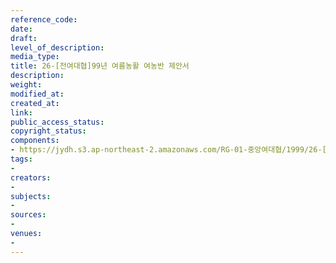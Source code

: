 ```yaml
---
reference_code: 
date: 
draft: 
level_of_description: 
media_type: 
title: 26-[전여대협]99년 여름농활 여농반 제안서
description: 
weight: 
modified_at: 
created_at: 
link: 
public_access_status: 
copyright_status: 
components:
- https://jydh.s3.ap-northeast-2.amazonaws.com/RG-01-중앙여대협/1999/26-[전여대협]99년+여름농활+여농반+제안서.pdf
tags:
- 
creators:
- 
subjects:
- 
sources:
- 
venues:
- 
---
```

